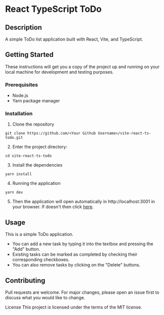 # React TypeScript ToDo

## Description

A simple ToDo list application built with React, Vite, and TypeScript.

## Getting Started

These instructions will get you a copy of the project up and running on your local machine for development and testing purposes.

### Prerequisites
- Node.js
- Yarn package manager

### Installation

1. Clone the repository

```
git clone https://github.com/<Your Github Username>/vite-react-ts-todo.git
```

2. Enter the project directory:

```
cd vite-react-ts-todo
```

3. Install the dependencies

```
yarn install
```

4. Running the application

```
yarn dev
```

5. Then the application will open automatically in http://localhost:3001 in your browser. If doesn't then click [here](http://localhost:3001).

## Usage

This is a simple ToDo application.

- You can add a new task by typing it into the textbox and pressing the "Add" button.
- Existing tasks can be marked as completed by checking their corresponding checkboxes.
- You can also remove tasks by clicking on the "Delete" buttons.

## Contributing

Pull requests are welcome. For major changes, please open an issue first to discuss what you would like to change.

License
This project is licensed under the terms of the MIT license.

